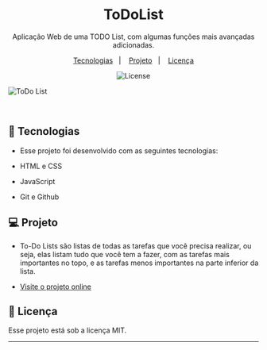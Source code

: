 

<h1 align="center"> ToDoList </h1>

<p align="center">
Aplicação Web de uma TODO List, com algumas funções mais avançadas adicionadas. <br/>
</p>

<p align="center">
  <a href="#-tecnologias">Tecnologias</a>&nbsp;&nbsp;&nbsp;|&nbsp;&nbsp;&nbsp;
  <a href="#-projeto">Projeto</a>&nbsp;&nbsp;&nbsp;|&nbsp;&nbsp;&nbsp;
  <a href="#memo-licença">Licença</a>
</p>

<p align="center">
  <img alt="License" src="https://img.shields.io/static/v1?label=license&message=MIT&color=49AA26&labelColor=000000">
</p>


![ToDo List](https://user-images.githubusercontent.com/86312347/229604787-452b7ab1-da73-4532-a443-b363f63ea6c1.png)


<br>

## 🚀 Tecnologias

- Esse projeto foi desenvolvido com as seguintes tecnologias:

- HTML e CSS
- JavaScript
- Git e Github

## 💻 Projeto

- To-Do Lists são listas de todas as tarefas que você precisa realizar, ou seja, elas listam tudo que você tem a fazer, com as tarefas mais importantes no topo, e as tarefas menos importantes na parte inferior da lista. 

- [Visite o projeto online](https://gabnns.github.io/ToDoList/) 



## :memo: Licença

Esse projeto está sob a licença MIT.

---
